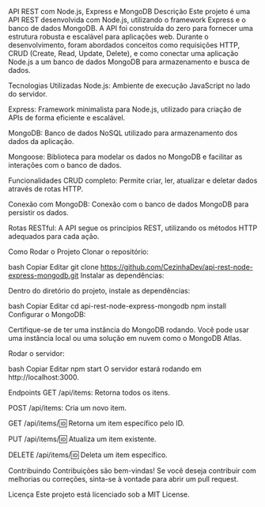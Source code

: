 API REST com Node.js, Express e MongoDB
Descrição
Este projeto é uma API REST desenvolvida com Node.js, utilizando o framework Express e o banco de dados MongoDB. A API foi construída do zero para fornecer uma estrutura robusta e escalável para aplicações web. Durante o desenvolvimento, foram abordados conceitos como requisições HTTP, CRUD (Create, Read, Update, Delete), e como conectar uma aplicação Node.js a um banco de dados MongoDB para armazenamento e busca de dados.

Tecnologias Utilizadas
Node.js: Ambiente de execução JavaScript no lado do servidor.

Express: Framework minimalista para Node.js, utilizado para criação de APIs de forma eficiente e escalável.

MongoDB: Banco de dados NoSQL utilizado para armazenamento dos dados da aplicação.

Mongoose: Biblioteca para modelar os dados no MongoDB e facilitar as interações com o banco de dados.

Funcionalidades
CRUD completo: Permite criar, ler, atualizar e deletar dados através de rotas HTTP.

Conexão com MongoDB: Conexão com o banco de dados MongoDB para persistir os dados.

Rotas RESTful: A API segue os princípios REST, utilizando os métodos HTTP adequados para cada ação.

Como Rodar o Projeto
Clonar o repositório:

bash
Copiar
Editar
git clone https://github.com/CezinhaDev/api-rest-node-express-mongodb.git
Instalar as dependências:

Dentro do diretório do projeto, instale as dependências:

bash
Copiar
Editar
cd api-rest-node-express-mongodb
npm install
Configurar o MongoDB:

Certifique-se de ter uma instância do MongoDB rodando. Você pode usar uma instância local ou uma solução em nuvem como o MongoDB Atlas.

Rodar o servidor:

bash
Copiar
Editar
npm start
O servidor estará rodando em http://localhost:3000.

Endpoints
GET /api/items: Retorna todos os itens.

POST /api/items: Cria um novo item.

GET /api/items/:id: Retorna um item específico pelo ID.

PUT /api/items/:id: Atualiza um item existente.

DELETE /api/items/:id: Deleta um item específico.

Contribuindo
Contribuições são bem-vindas! Se você deseja contribuir com melhorias ou correções, sinta-se à vontade para abrir um pull request.

Licença
Este projeto está licenciado sob a MIT License.
